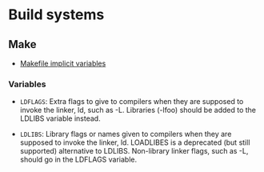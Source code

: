 # Build systems

## Make

 - [Makefile implicit variables](https://www.gnu.org/software/make/manual/html_node/Implicit-Variables.html)

### Variables

 - ``LDFLAGS``: Extra flags to give to compilers when they are supposed to invoke the
linker, ld, such as -L. Libraries (-lfoo) should be added to the LDLIBS
variable instead.

 - ``LDLIBS``: Library flags or names given to compilers when they are supposed to
invoke the linker, ld. LOADLIBES is a deprecated (but still supported)
alternative to LDLIBS. Non-library linker flags, such as -L, should go in the
LDFLAGS variable.
